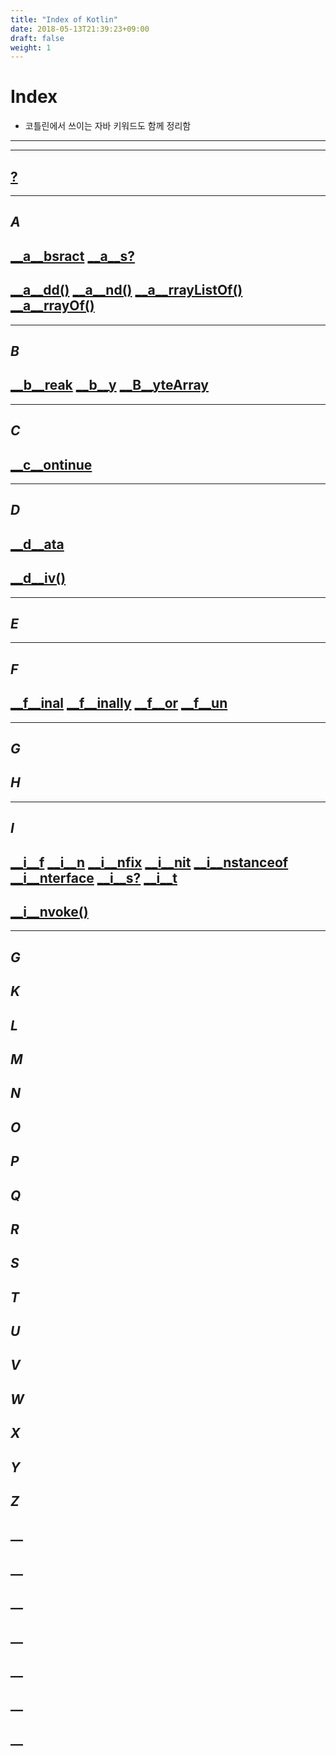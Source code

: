 ```yaml
---
title: "Index of Kotlin"
date: 2018-05-13T21:39:23+09:00
draft: false
weight: 1
---
```

# __Index__

- 코틀린에서 쓰이는 자바 키워드도 함께 정리함

----------------------------------------------------
-----------------------------------------------
## [__?__](#?)
-----------------------------------------------------
## ___A___
## [__a__bsract](#absract) [__a__s?](#as,as?)
## [__a__dd()](#add()) [__a__nd()](#and()) [__a__rrayListOf()](#arrayListOf()) [__a__rrayOf()](#arrayOf)

----------------------------------------------------------

## ___B___
## [__b__reak](#break,continue) [__b__y](#by) [__B__yteArray](#ByteArray)

---------------------------------------------

## ___C___
## [__c__ontinue](#break,continue)

-------------------------

## ___D___
## [__d__ata](#data) &nbsp;
## [__d__iv()](#div()) &nbsp;

----------------------------------

## ___E___

-----------------------------------------------

## _F_
## [__f__inal](#final) [__f__inally](#finally) [__f__or](#for) [__f__un](#fun)

--------------------------
## _G_
## _H_
------------------------------------------
## ___I___
## [__i__f](#if) [__i__n](#in) [__i__nfix](#infix) [__i__nit](#init) [__i__nstanceof](#instanceof) [__i__nterface](#interface) [__i__s?](#is,is?) [__i__t](#it)
## [__i__nvoke()](#invoke)
--------------------------------------
## _G_
## _K_
## _L_
## _M_
## _N_
## _O_
## _P_
## _Q_
## _R_
## _S_
## _T_
## _U_
## _V_
## _W_
## _X_
## _Y_
## _Z_
## __
## __
## __
## __
## __
## __
## __



